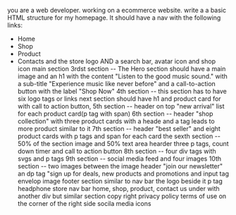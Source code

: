 you are a web developer. working on a ecommerce website. write a a basic HTML structure for my homepage.
It should have a nav with the following links:
- Home
- Shop
- Product
- Contacts
and the store logo AND a search bar, avatar icon and shop icon
main section
3rdst section --  The Hero section should have a main image and an h1 with the content "Listen to the good music sound." with a sub-title "Experience music like never before" and a call-to-action button with the label "Shop Now"
4th section -- this section has to have six logo tags or links
next section should have h1 and product card for with call to action button, 
5th section --  header on top "new arrival" list for each product card(p tag with span)
6th section -- header "shop collection" with three product cards with a heade and a tag leads to more product similar to it
7th section -- header "best seller" and  eight product cards with p tags and span for each card
the sexth section -- 50% of the section image and 50% text area hearder three p tags, count down timer and call to action button
8th section -- four div tags with svgs and p tags
9th section -- social media feed and four images
10th section -- two images between the image header "join our newsletter" an dp tag "sign up for deals, new products and promotions
and input tag envelop image
footer section
similar to nav bar the logo beside it p tag headphone store nav bar home, shop, product, contact us
under with another div but similar section copy right privacy policy terms of use on the corner of the right side socila media icons